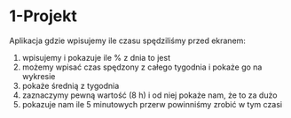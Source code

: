 # 1-Projekt
Aplikacja gdzie wpisujemy ile czasu spędziliśmy przed ekranem:
1. wpisujemy i pokazuje ile % z dnia to jest
2. możemy wpisać czas spędzony z całego tygodnia i pokaże go na wykresie
3. pokaże średnią z tygodnia
4. zaznaczymy pewną wartość (8 h) i od niej pokaże nam, że to za dużo
5. pokazuje nam ile 5 minutowych przerw powinniśmy zrobić w tym czasi
